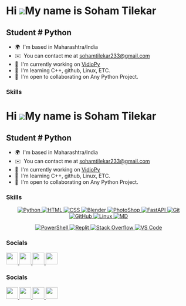Hi ![](https://user-images.githubusercontent.com/18350557/176309783-0785949b-9127-417c-8b55-ab5a4333674e.gif)My name is Soham Tilekar
==================================================================================================================================

Student # Python
----------------

* 🌍  I'm based in Maharashtra/India
* ✉️  You can contact me at [sohamtilekar233@gmail.com](mailto:sohamtilekar233@gmail.com)
* 🚀  I'm currently working on [VidioPy](http://github.com/SohamTilekar/vidiopy)
* 🧠  I'm learning C++, github, Linux, ETC.
* 🤝  I'm open to collaborating on Any Python Project.

### Skills


Hi ![](https://user-images.githubusercontent.com/18350557/176309783-0785949b-9127-417c-8b55-ab5a4333674e.gif)My name is Soham Tilekar
==================================================================================================================================

Student # Python
----------------

* 🌍  I'm based in Maharashtra/India
* ✉️  You can contact me at [sohamtilekar233@gmail.com](mailto:sohamtilekar233@gmail.com)
* 🚀  I'm currently working on [VidioPy](http://github.com/SohamTilekar/vidiopy)
* 🧠  I'm learning C++, github, Linux, ETC.
* 🤝  I'm open to collaborating on Any Python Project.

### Skills


<p align="center">
    <!-- Programming Languages -->
    <a href="https://www.python.org/">
        <img src="https://skillicons.dev/icons?i=py" alt="Python"/>
    </a>
    <a href="https://developer.mozilla.org/en-US/docs/Web/HTML">
        <img src="https://skillicons.dev/icons?i=html" alt="HTML"/>
    </a>
    <a href="https://www.w3.org/Style/CSS">
        <img src="https://skillicons.dev/icons?i=css" alt="CSS"/>
    </a>
    <!-- 3D Modeling and Graphics -->
    <a href="https://www.blender.org/">
        <img src="https://skillicons.dev/icons?i=blender" alt="Blender"/>
    </a>
    <a href="https://www.adobe.com/products/photoshop.html">
        <img src="https://skillicons.dev/icons?i=ps" alt="PhotoShop"/>
    </a>
    <!-- Web Development -->
    <a href="https://fastapi.tiangolo.com/">
        <img src="https://skillicons.dev/icons?i=fastapi" alt="FastAPI"/>
    </a>
    <a href="https://git-scm.com/">
        <img src="https://skillicons.dev/icons?i=git" alt="Git"/>
    </a>
    <a href="https://github.com/">
        <img src="https://skillicons.dev/icons?i=github" alt="GitHub"/>
    </a>
    <!-- Operating System -->
    <a href="https://www.linux.org/">
        <img src="https://skillicons.dev/icons?i=linux" alt="Linux"/>
    </a>
    <!-- Markup and Documentation -->
    <a href="https://www.markdownguide.org/">
        <img src="https://skillicons.dev/icons?i=md" alt="MD"/>
    </a.
</p>
<p align="center">
    <!-- Shell and Scripting -->
    <a href="https://docs.microsoft.com/en-us/powershell/">
        <img src="https://skillicons.dev/icons?i=powershell" alt="PowerShell"/>
    </a.
    <!-- Development Environment -->
    <a href="https://replit.com/">
        <img src="https://skillicons.dev/icons?i=replit" alt="Replit"/>
    </a>
    <a href="https://stackoverflow.com/">
        <img src="https://skillicons.dev/icons?i=stackoverflow" alt="Stack Overflow"/>
    </a>
    <a href="https://code.visualstudio.com/">
        <img src="https://skillicons.dev/icons?i=vscode" alt="VS Code"/>
    </a>
</p>




### Socials

<p align="left"> <a href="https://www.github.com/SohamTilekar" target="_blank" rel="noreferrer"> <picture> <source media="(prefers-color-scheme: dark)" srcset="https://raw.githubusercontent.com/danielcranney/readme-generator/main/public/icons/socials/github-dark.svg" /> <source media="(prefers-color-scheme: light)" srcset="https://raw.githubusercontent.com/danielcranney/readme-generator/main/public/icons/socials/github.svg" /> <img src="https://raw.githubusercontent.com/danielcranney/readme-generator/main/public/icons/socials/github.svg" width="32" height="32" /> </picture> </a> <a href="http://www.instagram.com/SohamTilekar233" target="_blank" rel="noreferrer"> <picture> <source media="(prefers-color-scheme: dark)" srcset="https://raw.githubusercontent.com/danielcranney/readme-generator/main/public/icons/socials/instagram.svg" /> <source media="(prefers-color-scheme: light)" srcset="https://raw.githubusercontent.com/danielcranney/readme-generator/main/public/icons/socials/instagram.svg" /> <img src="https://raw.githubusercontent.com/danielcranney/readme-generator/main/public/icons/socials/instagram.svg" width="32" height="32" /> </picture> </a> <a href="https://www.stackoverflow.com/users/22136703/soham" target="_blank" rel="noreferrer"> <picture> <source media="(prefers-color-scheme: dark)" srcset="https://raw.githubusercontent.com/danielcranney/readme-generator/main/public/icons/socials/stackoverflow.svg" /> <source media="(prefers-color-scheme: light)" srcset="https://raw.githubusercontent.com/danielcranney/readme-generator/main/public/icons/socials/stackoverflow.svg" /> <img src="
https://raw.githubusercontent.com/danielcranney/readme-generator/main/public/icons/socials/stackoverflow.svg" width="32" height="32" /> </picture> </a> <a href="https://www.x.com/SohamTilekar233" target="_blank" rel="noreferrer"> <picture> <source media="(prefers-color-scheme: dark)" srcset="https://raw.githubusercontent.com/danielcranney/readme-generator/main/public/icons/socials/twitter-dark.svg" /> <source media="(prefers-color-scheme: light)" srcset="https://raw.githubusercontent.com/danielcranney/readme-generator/main/public/icons/socials/twitter.svg" /> <img src="https://raw.githubusercontent.com/danielcranney/readme-generator/main/public/icons/socials/twitter.svg" width="32" height="32" /> </picture> </a></p>


### Socials

<p align="left"> <a href="https://www.github.com/SohamTilekar" target="_blank" rel="noreferrer"> <picture> <source media="(prefers-color-scheme: dark)" srcset="https://raw.githubusercontent.com/danielcranney/readme-generator/main/public/icons/socials/github-dark.svg" /> <source media="(prefers-color-scheme: light)" srcset="https://raw.githubusercontent.com/danielcranney/readme-generator/main/public/icons/socials/github.svg" /> <img src="https://raw.githubusercontent.com/danielcranney/readme-generator/main/public/icons/socials/github.svg" width="32" height="32" /> </picture> </a> <a href="http://www.instagram.com/SohamTilekar233" target="_blank" rel="noreferrer"> <picture> <source media="(prefers-color-scheme: dark)" srcset="https://raw.githubusercontent.com/danielcranney/readme-generator/main/public/icons/socials/instagram.svg" /> <source media="(prefers-color-scheme: light)" srcset="https://raw.githubusercontent.com/danielcranney/readme-generator/main/public/icons/socials/instagram.svg" /> <img src="https://raw.githubusercontent.com/danielcranney/readme-generator/main/public/icons/socials/instagram.svg" width="32" height="32" /> </picture> </a> <a href="https://www.stackoverflow.com/users/22136703/soham" target="_blank" rel="noreferrer"> <picture> <source media="(prefers-color-scheme: dark)" srcset="https://raw.githubusercontent.com/danielcranney/readme-generator/main/public/icons/socials/stackoverflow.svg" /> <source media="(prefers-color-scheme: light)" srcset="https://raw.githubusercontent.com/danielcranney/readme-generator/main/public/icons/socials/stackoverflow.svg" /> <img src="
https://raw.githubusercontent.com/danielcranney/readme-generator/main/public/icons/socials/stackoverflow.svg" width="32" height="32" /> </picture> </a> <a href="https://www.x.com/SohamTilekar233" target="_blank" rel="noreferrer"> <picture> <source media="(prefers-color-scheme: dark)" srcset="https://raw.githubusercontent.com/danielcranney/readme-generator/main/public/icons/socials/twitter-dark.svg" /> <source media="(prefers-color-scheme: light)" srcset="https://raw.githubusercontent.com/danielcranney/readme-generator/main/public/icons/socials/twitter.svg" /> <img src="https://raw.githubusercontent.com/danielcranney/readme-generator/main/public/icons/socials/twitter.svg" width="32" height="32" /> </picture> </a></p>
